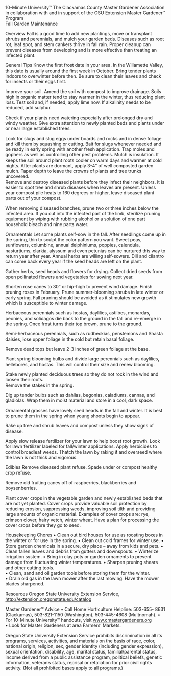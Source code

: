 

10-Minute University™ 
The Clackamas County Master Gardener Association in 
collaboration with and in support of 
the OSU Extension Master Gardener™ Program   
Fall Garden Maintenance  
 
Overview 
Fall is a good time to add new plantings, move or 
transplant shrubs and perennials, and mulch 
your garden beds. Diseases such as root rot, leaf 
spot, and stem cankers thrive in fall rain. Proper 
cleanup can prevent diseases from developing 
and is more effective than treating an infected 
plant. 
 
General Tips 
Know the first frost date in your area. In the 
Willamette Valley, this date is usually around the 
first week in October. Bring tender plants indoors 
to overwinter before then. Be sure to clean their 
leaves and check for insects or their eggs first. 
 
Improve your soil. Amend the soil with compost 
to improve drainage. Soils high in organic matter 
tend to stay warmer in the winter, thus reducing 
plant loss. Test soil and, if needed, apply lime 
now. If alkalinity needs to be reduced, add 
sulphur. 
 
Check if your plants need watering especially 
after prolonged dry and windy weather. Give 
extra attention to newly planted beds and plants 
under or near large established trees. 
 
Look for slugs and slug eggs under boards and 
rocks and in dense foliage and kill them by 
squashing or cutting. Bait for slugs whenever 
needed and be ready in early spring with another 
fresh application. Trap moles and gophers as well 
as controlling other pest problems. 
Mulch is insulation. It keeps the soil around plant 
roots cooler on warm days and warmer at cold 
nights. After plants are dormant, apply 3-4” of 
well composted garden mulch. Taper depth to 
leave the crowns of plants and tree trunks 
uncovered.  
Remove and destroy diseased plants before they 
infect their neighbors.  It is easier to spot tree 
and shrub diseases when leaves are present. 
Unless your compost pile heats to 160 degrees or 
higher, leave diseased plant parts out of your 
compost.  
 
When removing diseased branches, prune two or 
three inches below the infected area. If you cut 
into the infected part of the limb, sterilize 
pruning equipment by wiping with rubbing 
alcohol or a solution of one part household 
bleach and nine parts water. 
 
Ornamentals 
Let some plants self-sow in the fall. After 
seedlings come up in the spring, thin to sculpt 
the color pattern you want. Sweet peas, 
sunflowers, columbine, annual delphiniums, 
poppies, calendula, nasturtiums, clarkia, alyssum 
and even petunias can be nurtured this way to 
return year after year. Annual herbs are willing 
self-sowers. Dill and cilantro can come back 
every year if the seed heads are left on the plant. 
 
Gather herbs, seed heads and flowers for drying. 
Collect dried seeds from open pollinated flowers 
and vegetables for sowing next year. 
 
Shorten rose canes to 30” or hip-high to prevent 
wind damage.  Finish pruning roses in February. 
Prune summer-blooming shrubs in late winter or 
early spring. Fall pruning should be avoided as it 
stimulates new growth which is susceptible to 
winter damage. 
 
Herbaceous perennials such as hostas, daylilies, 
astilbes, monardas, peonies, and solidagos die 
back to the ground in the fall and re-emerge in 
the spring. Once frost turns their top brown, 
prune to the ground.   
 
Semi-herbaceous perennials, such as rudbeckias, 
penstemons and Shasta daisies, lose upper 
foliage in the cold but retain basal foliage. 

Remove dead tops but leave 2-3 inches of green 
foliage at the base.   
 
Plant spring blooming bulbs and divide large 
perennials such as daylilies, hellebores, and 
hostas. This will control their size and renew 
blooming. 
 
Stake newly planted deciduous trees so they do 
not rock in the wind and loosen their roots.  
Remove the stakes in the spring. 
 
Dig up tender bulbs such as dahlias, begonias, 
caladiums, cannas, and gladiolas.  Wrap them in 
moist material and store in a cool, dark space. 
 
Ornamental grasses have lovely seed heads in 
the fall and winter.  It is best to prune them in 
the spring when young shoots begin to appear. 
 
Rake up tree and shrub leaves and compost 
unless they show signs of disease. 
 
Apply slow release fertilizer for your lawn to help 
boost root growth.  Look for lawn fertilizer 
labeled for fall/winter applications.  Apply 
herbicides to control broadleaf weeds.  Thatch 
the lawn by raking it and overseed where the 
lawn is not thick and vigorous.   
 
Edibles 
Remove diseased plant refuse. Spade under or 
compost healthy crop refuse.  
 
Remove old fruiting canes off of raspberries, 
blackberries and boysenberries.   
 
Plant cover crops in the vegetable garden and 
newly established beds that are not yet planted. 
Cover crops provide valuable soil protection by 
reducing erosion, suppressing weeds, improving 
soil tilth and providing large amounts of organic 
material.  Examples of cover crops are: rye, 
crimson clover, hairy vetch, winter wheat. Have a 
plan for processing the cover crops before they 
go to seed. 
 
 
Housekeeping Chores 
• Clean out bird houses for use as roosting 
boxes in the winter or for use in the spring. 
• Clean out cold frames for winter use. 
• Store garden chemicals in a secure, dry place 
– away from kids and pets. 
• Clean fallen leaves and debris from gutters 
and downspouts. 
• Winterize irrigation system. 
• Bring in clay pots or garden ornaments to 
prevent damage from fluctuating winter 
temperatures. 
• Sharpen pruning shears and other cutting 
tools.   
• Clean, sand and oil garden tools before 
storing them for the winter.   
• Drain old gas in the lawn mower after the last 
mowing.  Have the mower blades sharpened. 
 
Resources 
Oregon State University Extension Service,  
http://extension.oregonstate.edu/catalog 
 
Master Gardener™ Advice 
• Call Home Horticulture Helpline: 503-655-
8631 (Clackamas), 503-821-1150 
(Washington), 503-445-4608 (Multnomah). 
• For 10-Minute University™ handouts, visit 
www.cmastergardeners.org  
• Look for Master Gardeners at area Farmers’ 
Markets. 
 
 
Oregon State University Extension Service prohibits 
discrimination in all its programs, services, activities, and 
materials on the basis of race, color, national origin, 
religion, sex, gender identity (including gender expression), 
sexual orientation, disability, age, marital status, 
familial/parental status, income derived from a public 
assistance program, political beliefs, genetic information, 
veteran’s status, reprisal or retaliation for prior civil rights 
activity. (Not all prohibited bases apply to all programs.) 
 
 
 